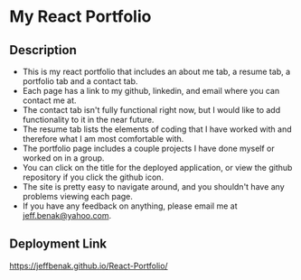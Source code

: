 # My React Portfolio

## Description
- This is my react portfolio that includes an about me tab, a resume tab, a portfolio tab and a contact tab.
- Each page has a link to my github, linkedin, and email where you can contact me at.
- The contact tab isn't fully functional right now, but I would like to add functionality to it in the near future. 
- The resume tab lists the elements of coding that I have worked with and therefore what I am most comfortable with. 
- The portfolio page includes a couple projects I have done myself or worked on in a group.
- You can click on the title for the deployed application, or view the github repository if you click the github icon. 
- The site is pretty easy to navigate around, and you shouldn't have any problems viewing each page. 
- If you have any feedback on anything, please email me at jeff.benak@yahoo.com.
## Deployment Link
https://jeffbenak.github.io/React-Portfolio/